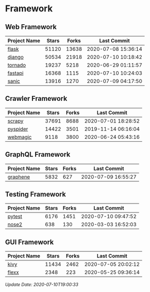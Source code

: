 # Framework

## Web Framework

| Project Name | Stars | Forks | Last Commit |
| ------------ | ----- | ----- | ----------- |
| [flask](https://github.com/pallets/flask) | 51120 | 13638 | 2020-07-08 15:36:14 |
| [django](https://github.com/django/django) | 50534 | 21918 | 2020-07-10 10:18:42 |
| [tornado](https://github.com/tornadoweb/tornado) | 19237 | 5218 | 2020-06-29 01:11:57 |
| [fastapi](https://github.com/tiangolo/fastapi) | 16368 | 1115 | 2020-07-10 10:24:03 |
| [sanic](https://github.com/huge-success/sanic) | 13916 | 1270 | 2020-07-09 04:17:50 |

## Crawler Framework

| Project Name | Stars | Forks | Last Commit |
| ------------ | ----- | ----- | ----------- |
| [scrapy](https://github.com/scrapy/scrapy) | 37691 | 8688 | 2020-07-01 18:28:52 |
| [pyspider](https://github.com/binux/pyspider) | 14422 | 3501 | 2019-11-14 06:16:04 |
| [webmagic](https://github.com/code4craft/webmagic) | 9118 | 3800 | 2020-06-24 05:43:16 |

## GraphQL Framework

| Project Name | Stars | Forks | Last Commit |
| ------------ | ----- | ----- | ----------- |
| [graphene](https://github.com/graphql-python/graphene) | 5832 | 627 | 2020-07-09 16:55:27 |

## Testing Framework

| Project Name | Stars | Forks | Last Commit |
| ------------ | ----- | ----- | ----------- |
| [pytest](https://github.com/pytest-dev/pytest) | 6176 | 1451 | 2020-07-10 09:47:52 |
| [nose2](https://github.com/nose-devs/nose2) | 638 | 130 | 2020-03-03 16:52:03 |

## GUI Framework

| Project Name | Stars | Forks | Last Commit |
| ------------ | ----- | ----- | ----------- |
| [kivy](https://github.com/kivy/kivy) | 11434 | 2462 | 2020-07-05 20:02:12 |
| [flexx](https://github.com/flexxui/flexx) | 2348 | 223 | 2020-05-25 09:36:14 |

*Update Date: 2020-07-10T19:00:33*